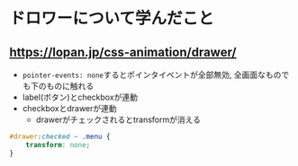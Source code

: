 # ドロワーについて学んだこと

## https://lopan.jp/css-animation/drawer/

- `pointer-events: none`するとポインタイベントが全部無効, 全画面なものでも下のものに触れる
- label(ボタン)とcheckboxが連動
- checkboxとdrawerが連動
    - drawerがチェックされるとtransformが消える
```css
#drawer:checked ~ .menu {
	transform: none;
}
```
